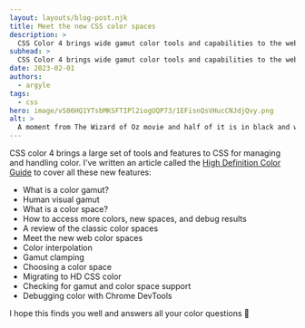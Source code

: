 ```yaml
---
layout: layouts/blog-post.njk
title: Meet the new CSS color spaces
description: >
  CSS Color 4 brings wide gamut color tools and capabilities to the web: more colors, manipulation functions, and better gradients.
subhead: >
  CSS Color 4 brings wide gamut color tools and capabilities to the web: more colors, manipulation functions, and better gradients.
date: 2023-02-01
authors:
  - argyle
tags:
  - css
hero: image/vS06HQ1YTsbMKSFTIPl2iogUQP73/1EFisnQsVHucCNJdjQvy.png
alt: >
  A moment from The Wizard of Oz movie and half of it is in black and white and the other half is in color.
---
```


CSS color 4 brings a large set of tools and features to CSS for managing and
handling color. I've written an article called the [High Definition Color
Guide](articles/high-definition-css-color-guide/) to cover all these new
features:

- What is a color gamut?
- Human visual gamut
- What is a color space?
- How to access more colors, new spaces, and debug results
- A review of the classic color spaces
- Meet the new web color spaces
- Color interpolation
- Gamut clamping
- Choosing a color space
- Migrating to HD CSS color
- Checking for gamut and color space support
- Debugging color with Chrome DevTools

I hope this finds you well and answers all your color questions 🙂
